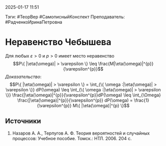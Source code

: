 2025-01-17 11:51

Тэги: #ТеорВер #СамописныйКонспект
Преподаватель: #РадченкоИринаПетровна
# Неравенство Чебышева

Для любых $\varepsilon > 0$ и $p > 0$ имеет место неравенство
$$P\{ |\eta(\omega)| > \varepsilon \} \leq \frac{M|\eta(\omega)|^{p}}{\varepsilon^{p}}$$
*Доказательство*:
$$P\{ |\eta(\omega)| > \varepsilon \} = \int_{\{ \omega :|\eta(\omega)| > \varepsilon \}} dP(\omega) \leq
\int_{\{ \omega :|\eta(\omega)| > \varepsilon \}} \frac{|\eta(\omega)|^{p}}{\varepsilon^{p}}dP(\omega) \leq
\int_{\Omega} \frac{|\eta(\omega)|^{p}}{\varepsilon^{p}}  dP(\omega) =
\frac{1}{\varepsilon^{p}} M\{ |\eta(\omega)|^{p} \}$$

## Источники
1. Назаров А. А., Терпугов А. Ф. Теория вероятностей и случайных процессов: Учебное пособие. Томск.: НТЛ. 2006. 204 с.